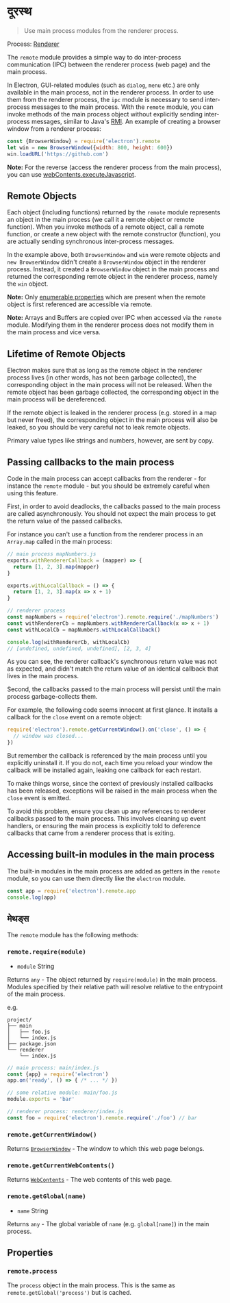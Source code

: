# दूरस्थ

> Use main process modules from the renderer process.

Process: [Renderer](../glossary.md#renderer-process)

The `remote` module provides a simple way to do inter-process communication (IPC) between the renderer process (web page) and the main process.

In Electron, GUI-related modules (such as `dialog`, `menu` etc.) are only available in the main process, not in the renderer process. In order to use them from the renderer process, the `ipc` module is necessary to send inter-process messages to the main process. With the `remote` module, you can invoke methods of the main process object without explicitly sending inter-process messages, similar to Java's [RMI](http://en.wikipedia.org/wiki/Java_remote_method_invocation). An example of creating a browser window from a renderer process:

```javascript
const {BrowserWindow} = require('electron').remote
let win = new BrowserWindow({width: 800, height: 600})
win.loadURL('https://github.com')
```

**Note:** For the reverse (access the renderer process from the main process), you can use [webContents.executeJavascript](web-contents.md#contentsexecutejavascriptcode-usergesture-callback).

## Remote Objects

Each object (including functions) returned by the `remote` module represents an object in the main process (we call it a remote object or remote function). When you invoke methods of a remote object, call a remote function, or create a new object with the remote constructor (function), you are actually sending synchronous inter-process messages.

In the example above, both `BrowserWindow` and `win` were remote objects and `new BrowserWindow` didn't create a `BrowserWindow` object in the renderer process. Instead, it created a `BrowserWindow` object in the main process and returned the corresponding remote object in the renderer process, namely the `win` object.

**Note:** Only [enumerable properties](https://developer.mozilla.org/en-US/docs/Web/JavaScript/Enumerability_and_ownership_of_properties) which are present when the remote object is first referenced are accessible via remote.

**Note:** Arrays and Buffers are copied over IPC when accessed via the `remote` module. Modifying them in the renderer process does not modify them in the main process and vice versa.

## Lifetime of Remote Objects

Electron makes sure that as long as the remote object in the renderer process lives (in other words, has not been garbage collected), the corresponding object in the main process will not be released. When the remote object has been garbage collected, the corresponding object in the main process will be dereferenced.

If the remote object is leaked in the renderer process (e.g. stored in a map but never freed), the corresponding object in the main process will also be leaked, so you should be very careful not to leak remote objects.

Primary value types like strings and numbers, however, are sent by copy.

## Passing callbacks to the main process

Code in the main process can accept callbacks from the renderer - for instance the `remote` module - but you should be extremely careful when using this feature.

First, in order to avoid deadlocks, the callbacks passed to the main process are called asynchronously. You should not expect the main process to get the return value of the passed callbacks.

For instance you can't use a function from the renderer process in an `Array.map` called in the main process:

```javascript
// main process mapNumbers.js
exports.withRendererCallback = (mapper) => {
  return [1, 2, 3].map(mapper)
}

exports.withLocalCallback = () => {
  return [1, 2, 3].map(x => x + 1)
}
```

```javascript
// renderer process
const mapNumbers = require('electron').remote.require('./mapNumbers')
const withRendererCb = mapNumbers.withRendererCallback(x => x + 1)
const withLocalCb = mapNumbers.withLocalCallback()

console.log(withRendererCb, withLocalCb)
// [undefined, undefined, undefined], [2, 3, 4]
```

As you can see, the renderer callback's synchronous return value was not as expected, and didn't match the return value of an identical callback that lives in the main process.

Second, the callbacks passed to the main process will persist until the main process garbage-collects them.

For example, the following code seems innocent at first glance. It installs a callback for the `close` event on a remote object:

```javascript
require('electron').remote.getCurrentWindow().on('close', () => {
  // window was closed...
})
```

But remember the callback is referenced by the main process until you explicitly uninstall it. If you do not, each time you reload your window the callback will be installed again, leaking one callback for each restart.

To make things worse, since the context of previously installed callbacks has been released, exceptions will be raised in the main process when the `close` event is emitted.

To avoid this problem, ensure you clean up any references to renderer callbacks passed to the main process. This involves cleaning up event handlers, or ensuring the main process is explicitly told to deference callbacks that came from a renderer process that is exiting.

## Accessing built-in modules in the main process

The built-in modules in the main process are added as getters in the `remote` module, so you can use them directly like the `electron` module.

```javascript
const app = require('electron').remote.app
console.log(app)
```

## मेथड्स

The `remote` module has the following methods:

### `remote.require(module)`

* `module` String

Returns `any` - The object returned by `require(module)` in the main process. Modules specified by their relative path will resolve relative to the entrypoint of the main process.

e.g.

    project/
    ├── main
    │   ├── foo.js
    │   └── index.js
    ├── package.json
    └── renderer
        └── index.js
    

```js
// main process: main/index.js
const {app} = require('electron')
app.on('ready', () => { /* ... */ })
```

```js
// some relative module: main/foo.js
module.exports = 'bar'
```

```js
// renderer process: renderer/index.js
const foo = require('electron').remote.require('./foo') // bar
```

### `remote.getCurrentWindow()`

Returns [`BrowserWindow`](browser-window.md) - The window to which this web page belongs.

### `remote.getCurrentWebContents()`

Returns [`WebContents`](web-contents.md) - The web contents of this web page.

### `remote.getGlobal(name)`

* `name` String

Returns `any` - The global variable of `name` (e.g. `global[name]`) in the main process.

## Properties

### `remote.process`

The `process` object in the main process. This is the same as `remote.getGlobal('process')` but is cached.